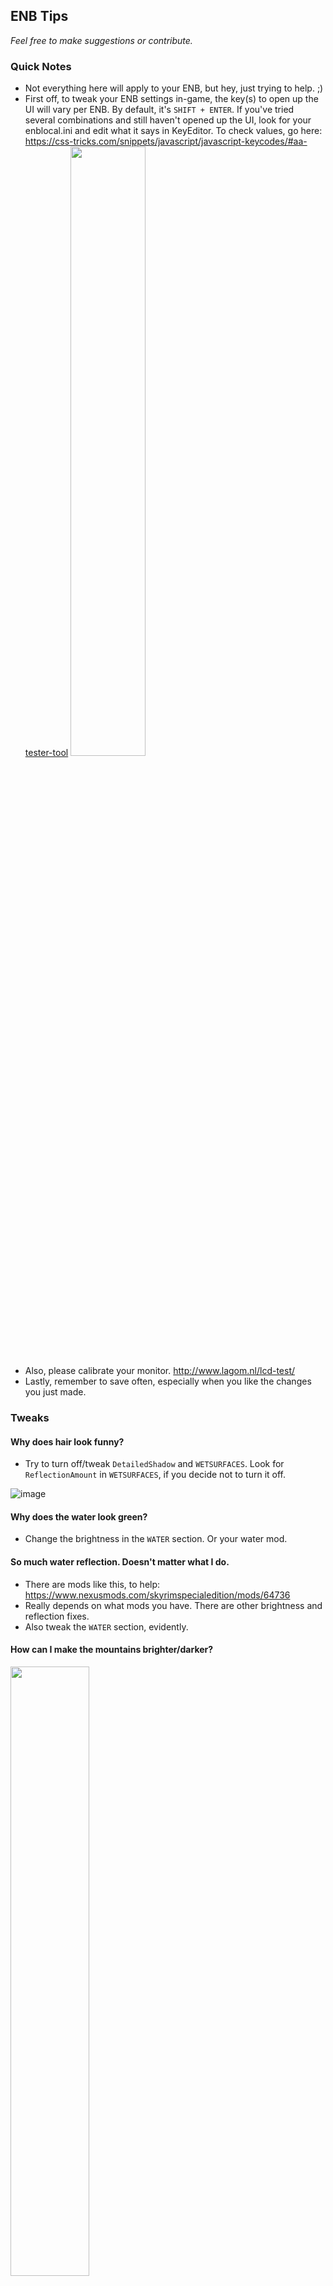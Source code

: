 ## ENB Tips
*Feel free to make suggestions or contribute.*

### Quick Notes
- Not everything here will apply to your ENB, but hey, just trying to help. ;)
- First off, to tweak your ENB settings in-game, the key(s) to open up the UI will vary per ENB. By default, it's `SHIFT + ENTER`. If you've tried several combinations and still haven't opened up the UI, look for your enblocal.ini and edit what it says in KeyEditor. To check values, go here: https://css-tricks.com/snippets/javascript/javascript-keycodes/#aa-tester-tool
<img src="https://imgur.com/eRVASB5.png" width=50%></img>
- Also, please calibrate your monitor. http://www.lagom.nl/lcd-test/
- Lastly, remember to save often, especially when you like the changes you just made.

### Tweaks

#### Why does hair look funny? 
- Try to turn off/tweak `DetailedShadow` and `WETSURFACES`. Look for `ReflectionAmount` in `WETSURFACES`, if you decide not to turn it off.

![image](https://user-images.githubusercontent.com/92814468/167032260-00ce0b1b-ff71-445b-865d-14a4f84bf73e.png)

#### Why does the water look green?
- Change the brightness in the `WATER` section. Or your water mod.

#### So much water reflection. Doesn't matter what I do.
- There are mods like this, to help: https://www.nexusmods.com/skyrimspecialedition/mods/64736
- Really depends on what mods you have. There are other brightness and reflection fixes. 
- Also tweak the `WATER` section, evidently.

#### How can I make the mountains brighter/darker?
<img src="https://imgur.com/x1bbbux.png" width=50%></img>
- Tweak `FogAmountMultiplier` and other relevant values as desired in `ENVIRONMENT`.

#### My candles look like they're vanilla candles. The "twinkle" look is there.
- Edit your `LIGHTSPRITE` settings.

#### Why is there a gigantic glow around candles and things like nirnroots?
- Edit your `LIGHTSPRITE` settings.

#### How do I disable/adjust Depth of Field and Film Grain?
- Uncheck `EnableDepthofField` in `EFFECT`.
#### Which settings are relevant to adjust to help darken/lighten lights?
- Torches, lanterns: Go to `ENVIRONMENT` and tweak `PointLighting` (Intensity, Curve).

#### Shadows look really weird. What gives?
- Do you have [EVLaS](https://www.nexusmods.com/skyrimspecialedition/mods/63725) when your ENB doesn't use it? If it looks off, it's probably incompatible.

#### How can one tweak the brightness?
- So many ways. I personally tweak what's in `ENBEFFECT` and `ENBEFFECTPOSTPASS` first, before anything else. These sections vary so much per ENB, but you have your usual clues, like Brightness, Gamma correction, and you might as well modify Saturation and Contrast if they look incorrect. "Correct" values are typically 1 or 0. Additionally, many ENBs also come with Fake HDR. 
#### How can I improve performance?
- Uncheck `EnableLens`.
- Uncheck `EnableBloom`.
- Uncheck `EnableDepthofField`.
- Uncheck `ComplexFireLights` and `ComplexFireLights` OR
  - Uncheck `EnableBigRange` in these two settings.
 
#### Shiny brows? Uhh...
- Grab [this wonderful mod](https://www.nexusmods.com/skyrimspecialedition/mods/66265) by bingus.

#### Why is skin so saturated?
- Tweak `SUBSURFACESCATTERING`. You will see saturation values. 
- You may also want to change the brightness of the skin. Go crazy with the tweaks and see what happens.
- Keep in mind that `SUBSURFACESCATTERING` also affects other things, but mostly skin.

#### Fog coming from windows looks weird.
- First, you might have some sort of mod conflict. If not the case, try tweaking the `PARTICLE` section.

#### Webs look REALLY bright. 
- See if [this](https://www.nexusmods.com/skyrimspecialedition/mods/29872) fixes your issue first.
- Also check if you have the latest [Particle Patch for ENB](https://www.nexusmods.com/skyrimspecialedition/mods/65720).
- You could also tweak the `PARTICLE` section. Specifically `LightingInfluence` and `AmbientInfluence`.

#### Why does hair look weird/yellow/glowy/orange in different angles?
- Disable or tweak `CLOUDSHADOWS`.

#### What's affecting skin + environment glossiness?
- Tweak `WETSURFACES`. 

#### How do I get that foggy look? But not in the mountains.
- Tweak `GAMEVOLUMETRICRAYS`.
